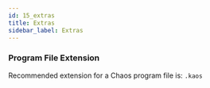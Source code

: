 ```yaml
---
id: 15_extras
title: Extras
sidebar_label: Extras
---
```


### Program File Extension

Recommended extension for a Chaos program file is: `.kaos`

